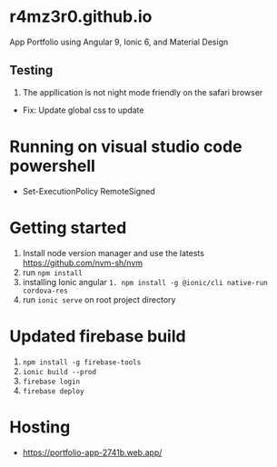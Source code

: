 # r4mz3r0.github.io
App Portfolio using Angular 9, Ionic 6, and Material Design

## Testing 
1. The appllication is not night mode friendly on the safari browser 
- Fix: Update global css to update 
# Running on visual studio code powershell 
- Set-ExecutionPolicy RemoteSigned 
# Getting started 
1. Install node version manager and use the latests https://github.com/nvm-sh/nvm 
2. run `npm install` 
3. installing Ionic angular `1. npm install -g @ionic/cli native-run cordova-res` 
4. run `ionic serve` on root project directory

# Updated firebase build
1. `npm install -g firebase-tools`
2. `ionic build --prod`
3. `firebase login`
3. `firebase deploy`

# Hosting 
- https://portfolio-app-2741b.web.app/

